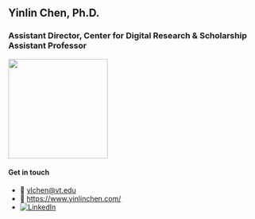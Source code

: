## Yinlin Chen, Ph.D.

<h3>Assistant Director, Center for Digital Research & Scholarship <br/>
    Assistant Professor

</h3>
    <img src="https://www.yinlinchen.com/assets/images/vtul.png" width="200">

#### Get in touch
- :email: ylchen@vt.edu
- :bookmark: https://www.yinlinchen.com/
- <a href="https://www.linkedin.com/in/yinlin-chen/"><img src="https://img.shields.io/badge/LinkedIn--_.svg?style=social&logo=linkedin" alt="LinkedIn"></a>
